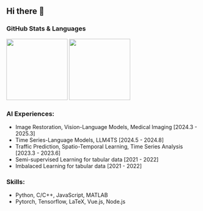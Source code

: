 ## Hi there 👋

### GitHub Stats & Languages

<div align="left" >
<img height="160px" src="https://github-readme-stats.vercel.app/api?username=zachysun&show_icons=true&count_private=true" />
<img height="160px" src="https://github-readme-stats.vercel.app/api/top-langs/?username=zachysun&layout=compact" /><br>
</div>


### AI Experiences:

- Image Restoration, Vision-Language Models, Medical Imaging [2024.3 - 2025.3]
- Time Series-Language Models, LLM4TS [2024.5 - 2024.8]
- Traffic Prediction, Spatio-Temporal Learning, Time Series Analysis [2023.3 - 2023.6]
- Semi-supervised Learning for tabular data [2021 - 2022]
- Imbalaced Learning for tabular data [2021 - 2022]


### Skills:

- Python, C/C++, JavaScript, MATLAB
- Pytorch, Tensorflow, LaTeX, Vue.js, Node.js
  
